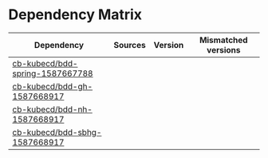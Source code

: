# Dependency Matrix

Dependency | Sources | Version | Mismatched versions
---------- | ------- | ------- | -------------------
[cb-kubecd/bdd-spring-1587667788](https://github.com/cb-kubecd/bdd-spring-1587667788.git) |  | []() | 
[cb-kubecd/bdd-gh-1587668917](https://github.com/cb-kubecd/bdd-gh-1587668917.git) |  | []() | 
[cb-kubecd/bdd-nh-1587668917](https://github.com/cb-kubecd/bdd-nh-1587668917.git) |  | []() | 
[cb-kubecd/bdd-sbhg-1587668917](https://github.com/cb-kubecd/bdd-sbhg-1587668917.git) |  | []() | 
